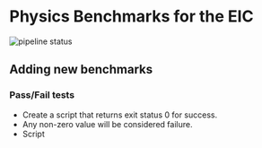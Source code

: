 Physics Benchmarks for the EIC
==============================

![pipeline status](https://eicweb.phy.anl.gov/EIC/physics_benchmarks/badges/master/pipeline.svg)


## Adding new benchmarks

### Pass/Fail tests

- Create a script that returns exit status 0 for success.
- Any non-zero value will be considered failure.
- Script  

